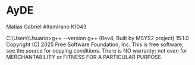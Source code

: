 # AyDE
Matias Gabriel Altamirano
K1043

C:\Users\Usuario>g++ --version
g++ (Rev4, Built by MSYS2 project) 15.1.0
Copyright (C) 2025 Free Software Foundation, Inc.
This is free software; see the source for copying conditions.  There is NO
warranty; not even for MERCHANTABILITY or FITNESS FOR A PARTICULAR PURPOSE.
